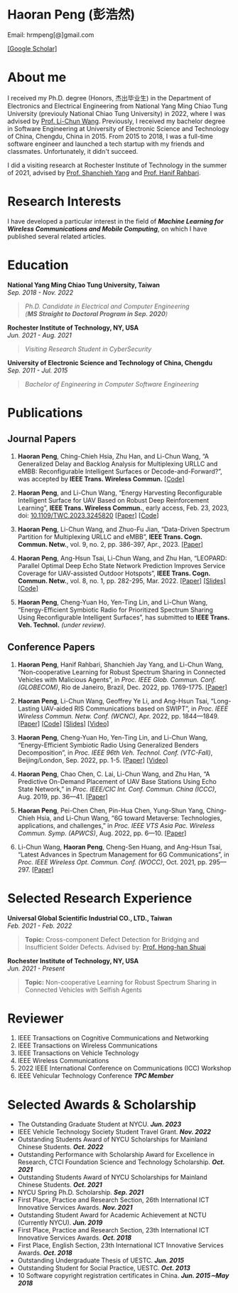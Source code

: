 # Haoran Peng (彭浩然)

<!-- Postdoctoral Fellow in ICCL Lab<br>
Department of Electrical and Computer Engineering<br>
National Yang Ming Chiao Tung University<br>
(Previouly National Chiao Tung University)<br>
Rm. 516, MIRC Bldg, 1001 University Road<br>
Hsinchu, Taiwan 300<br> -->
Email: hrmpeng[@]gmail.com

<!--[[LinkedIn]](https://www.linkedin.com/in/phr-michael/)  -->
[[Google Scholar]](https://scholar.google.com/citations?user=AQrrNcsAAAAJ&hl=en)

# About me
I received my Ph.D. degree (Honors, 杰出毕业生) in the Department of Electronics and Electrical Engineering from National Yang Ming Chiao Tung University (previouly National Chiao Tung University) in 2022, where I was advised by [Prof. Li-Chun Wang](https://wang.web.nycu.edu.tw/). Previously, I received my bachelor degree in Software Engineering at University of Electronic Science and Technology of China, Chengdu, China in 2015. From 2015 to 2018, I was a full-time software engineer and launched a tech startup with my friends and classmates. Unfortunately, it didn't succeed. <br>

I did a visiting research at Rochester Institute of Technology in the summer of 2021, advised by [Prof. Shanchieh Yang](https://www.rit.edu/directory/sjyeec-shanchieh-yang) and [Prof. Hanif Rahbari](http://rahbari.csec.rit.edu/).

<!-- **I am currently on the 2023 academic job market, looking for positions in ECE, CSE etc., related with Machine Learning, Optimization, with applications in Wireless Communications, Networking, CyberSecurity. Please feel free to contact me if you are interested.** -->

# Research Interests

I have developed a particular interest in the field of ***Machine Learning for Wireless Communications and Mobile Computing***, on which I have published several related articles.

# Education
**National Yang Ming Chiao Tung University, Taiwan** <br>
*Sep. 2018 - Nov. 2022*
>*Ph.D. Candidate in Electrical and Computer Engineering*<br>
>*(**MS Straight to Doctoral Program in Sep. 2020**)*

**Rochester Institute of Technology, NY, USA**<br>
*Jun. 2021 - Aug. 2021*
>*Visiting Research Student in CyberSecurity*

**University of Electronic Science and Technology of China, Chengdu**<br>
*Sep. 2011 - Jul. 2015*
>*Bachelor of Engineering in Computer Software Engineering* 

# Publications
## Journal Papers

1. **Haoran Peng**, Ching-Chieh Hsia, Zhu Han, and Li-Chun Wang, “A Generalized Delay and Backlog Analysis for Multiplexing URLLC and eMBB: Reconfigurable Intelligent Surfaces or Decode-and-Forward?”, was accepted by **IEEE Trans. Wireless Commun.** [[Code]](https://github.com/Haoran-Peng/MartingaleMultiHop/tree/main)

2. **Haoran Peng**, and Li-Chun Wang, “Energy Harvesting Reconfigurable Intelligent Surface for UAV Based on Robust Deep Reinforcement Learning”, **IEEE Trans. Wireless Commun.**, early access, Feb. 23, 2023, doi: [10.1109/TWC.2023.3245820](https://doi.org/10.1109/TWC.2023.3245820) [[Paper]](https://doi.org/10.1109/TWC.2023.3245820) [[Code]](https://github.com/Haoran-Peng/UAV-RIS_EnergyHarvesting)

3. **Haoran Peng**, Li-Chun Wang, and Zhuo-Fu Jian, “Data-Driven Spectrum Partition for Multiplexing URLLC and eMBB”, **IEEE Trans. Cogn. Commun. Netw.**, vol. 9, no. 2, pp. 386-397, Apr., 2023. [[Paper]](https://ieeexplore.ieee.org/abstract/document/10003191)

4. **Haoran Peng**, Ang-Hsun Tsai, Li-Chun Wang, and Zhu Han, “LEOPARD: Parallel Optimal Deep Echo State Network Prediction Improves Service Coverage for UAV-assisted Outdoor Hotspots”,  **IEEE Trans. Cogn. Commun. Netw.**, vol. 8, no. 1, pp. 282-295, Mar. 2022. [[Paper]](https://ieeexplore.ieee.org/document/9548955) [[Slides]](https://haoran-peng.github.io/Slides/LEOPARD_TCCN.pdf) [[Code]](https://github.com/Haoran-Peng/parallel_deep_echo_state_network)

5. **Haoran Peng**, Cheng-Yuan Ho, Yen-Ting Lin, and Li-Chun Wang, “Energy-Efficient Symbiotic Radio for Prioritized Spectrum Sharing Using Reconfigurable Intelligent Surfaces”, has submitted to **IEEE Trans. Veh. Technol.** *(under review)*.

## Conference Papers

 1. **Haoran Peng**, Hanif Rahbari, Shanchieh Jay Yang, and Li-Chun Wang, “Non-cooperative Learning for Robust Spectrum Sharing in Connected Vehicles with Malicious Agents”, in *Proc. IEEE Glob. Commun. Conf. (GLOBECOM)*, Rio de Janeiro, Brazil, Dec. 2022, pp. 1769-1775. [[Paper]](https://ieeexplore.ieee.org/document/10000791)
 
 2. **Haoran Peng**, Li-Chun Wang, Geoffrey Ye Li, and Ang-Hsun Tsai, “Long-Lasting UAV-aided RIS Communications based on SWIPT”, in *Proc. IEEE Wireless Commun. Netw. Conf. (WCNC)*, Apr. 2022, pp. 1844—1849. [[Paper]](https://ieeexplore.ieee.org/document/9771999) [[Code]](https://github.com/Haoran-Peng/UAV-RIS_EH_DDPG) [[Slides]](https://haoran-peng.github.io/Slides/EH_UAV_RIS.pdf) [[Video]](https://www.bilibili.com/video/BV1jL4y1F7oA#reply112394783936)

 3. **Haoran Peng**, Cheng-Yuan Ho, Yen-Ting Lin, and Li-Chun Wang, “Energy-Efficient Symbiotic Radio Using Generalized Benders Decomposition”, in *Proc. IEEE 96th Veh. Technol. Conf. (VTC-Fall)*, Beijing/London, Sep. 2022, pp. 1-5. [[Paper]](https://ieeexplore.ieee.org/abstract/document/10013073) [[Video]](https://www.bilibili.com/video/BV1mG4y1s7WW/)
 
 4. **Haoran Peng**, Chao Chen, C. Lai, Li-Chun Wang, and Zhu Han, “A Predictive On-Demand Placement of UAV Base Stations Using Echo State Network,” in *Proc. IEEE/CIC Int. Conf. Commun. China (ICCC)*, Aug. 2019, pp. 36—41. [[Paper]](https://ieeexplore.ieee.org/document/8855868) 
 
 5. **Haoran Peng**, Pei-Chen Chen, Pin-Hua Chen, Yung-Shun Yang, Ching-Chieh Hsia, and Li-Chun Wang, “6G toward Metaverse: Technologies, applications, and challenges,” in *Proc. IEEE VTS Asia Pac. Wireless Commun. Symp. (APWCS)*, Aug. 2022, pp. 6—10. [[Paper]](https://ieeexplore.ieee.org/abstract/document/9906483)
 
 6. Li-Chun Wang, **Haoran Peng**, Cheng-Sen Huang, and Ang-Hsun Tsai, “Latest Advances in Spectrum Management for 6G Communications”, in *Proc. IEEE Wireless Opt. Commun. Conf. (WOCC)*, Oct. 2021, pp. 295—297. [[Paper]](https://ieeexplore.ieee.org/document/9603218)

# Selected Research Experience

**Universal Global Scientific Industrial CO., LTD., Taiwan**<br>
*Feb. 2021 - Feb. 2022*
>**Topic:** Cross-component Defect Detection for Bridging and Insufficient Solder Defects. Advised by: [Prof. Hong-han Shuai](https://basiclab.lab.nycu.edu.tw)

**Rochester Institute of Technology, NY, USA**<br>
*Jun. 2021 - Present*
>**Topic:** Non-cooperative Learning for Robust Spectrum Sharing in Connected Vehicles with Selfish Agents

# Reviewer

1. IEEE Transactions on Cognitive Communications and Networking
2. IEEE Transactions on Wireless Communications
3. IEEE Transactions on Vehicle Technology
4. IEEE Wireless Communications
5. 2022 IEEE International Conference on Communications (ICC) Workshop
6. IEEE Vehicular Technology Conference ***TPC Member***

# Selected Awards & Scholarship

 - The Outstanding Graduate Student at NYCU. ***Jun. 2023***
 - IEEE Vehicle Technology Society Student Travel Grant.  ***Nov. 2022***
 - Outstanding Students Award of NYCU Scholarships for Mainland Chinese Students.  ***Oct. 2022***
 - Outstanding Performance with Scholarship Award for Excellence in Research, CTCI Foundation Science and Technology Scholarship. ***Oct. 2021***
 - Outstanding Students Award of NYCU Scholarships for Mainland Chinese Students.  ***Oct. 2021***
 - NYCU Spring Ph.D. Scholarship. ***Sep. 2021***
 - First Place, Practice and Research Section, 26th International ICT Innovative Services Awards.   ***Nov. 2021***
 - Outstanding Student Award for Academic Achievement at NCTU (Currently NYCU). ***Jun. 2019***
 - First Place, Practice and Research Section, 23th International ICT Innovative Services Awards. ***Oct. 2018***
 - First Place, English Section, 23th  International ICT Innovative Services Awards. ***Oct. 2018***
 - Outstanding Undergraduate Thesis of UESTC. ***Jun. 2015***
 - Outstanding Student for Social Practice, UESTC. ***Oct. 2013***
 - 10 Software copyright registration certificates in China. ***Jun. 2015∼May 2018***
